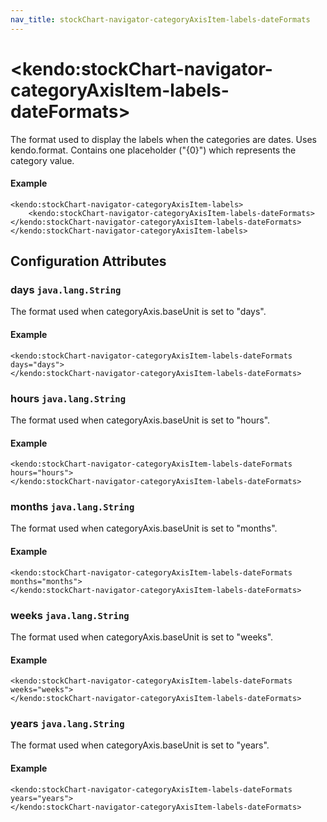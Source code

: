 ```yaml
---
nav_title: stockChart-navigator-categoryAxisItem-labels-dateFormats
---
```


# \<kendo:stockChart-navigator-categoryAxisItem-labels-dateFormats\>

The format used to display the labels when the categories are dates. Uses kendo.format. Contains one placeholder ("{0}") which represents the category value.

#### Example
    <kendo:stockChart-navigator-categoryAxisItem-labels>
        <kendo:stockChart-navigator-categoryAxisItem-labels-dateFormats></kendo:stockChart-navigator-categoryAxisItem-labels-dateFormats>
    </kendo:stockChart-navigator-categoryAxisItem-labels>

## Configuration Attributes

### days `java.lang.String`

The format used when categoryAxis.baseUnit is set to "days".

#### Example
    <kendo:stockChart-navigator-categoryAxisItem-labels-dateFormats days="days">
    </kendo:stockChart-navigator-categoryAxisItem-labels-dateFormats>

### hours `java.lang.String`

The format used when categoryAxis.baseUnit is set to "hours".

#### Example
    <kendo:stockChart-navigator-categoryAxisItem-labels-dateFormats hours="hours">
    </kendo:stockChart-navigator-categoryAxisItem-labels-dateFormats>

### months `java.lang.String`

The format used when categoryAxis.baseUnit is set to "months".

#### Example
    <kendo:stockChart-navigator-categoryAxisItem-labels-dateFormats months="months">
    </kendo:stockChart-navigator-categoryAxisItem-labels-dateFormats>

### weeks `java.lang.String`

The format used when categoryAxis.baseUnit is set to "weeks".

#### Example
    <kendo:stockChart-navigator-categoryAxisItem-labels-dateFormats weeks="weeks">
    </kendo:stockChart-navigator-categoryAxisItem-labels-dateFormats>

### years `java.lang.String`

The format used when categoryAxis.baseUnit is set to "years".

#### Example
    <kendo:stockChart-navigator-categoryAxisItem-labels-dateFormats years="years">
    </kendo:stockChart-navigator-categoryAxisItem-labels-dateFormats>

